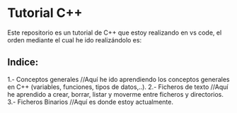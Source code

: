 <h1><bold>Tutorial C++</bold></h1>

Este repositorio es un tutorial de C++ que estoy realizando en vs code, el orden mediante el cual he ido realizándolo es: 

<h2> Indice: </h2>

1.- Conceptos generales //Aquí he ido aprendiendo los conceptos generales en C++ (variables, funciones, tipos de datos,..).
2.- Ficheros de texto //Aquí he aprendido a crear, borrar, listar y moverme entre ficheros y directorios.
3.- Ficheros Binarios //Aquí es donde estoy actualmente.
